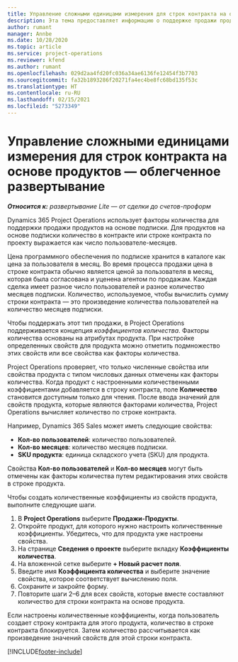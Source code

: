 ```yaml
---
title: Управление сложными единицами измерения для строк контракта на основе продуктов — облегченное развертывание
description: Эта тема предоставляет информацию о поддержке продажи продуктов на основе подписки.
author: rumant
manager: Annbe
ms.date: 10/28/2020
ms.topic: article
ms.service: project-operations
ms.reviewer: kfend
ms.author: rumant
ms.openlocfilehash: 029d2aa4fd20fc036a34ae6136fe12454f3b7703
ms.sourcegitcommit: fa32b1893286f20271fa4ec4be8fc68bd135f53c
ms.translationtype: HT
ms.contentlocale: ru-RU
ms.lasthandoff: 02/15/2021
ms.locfileid: "5273349"
---
```

# <a name="manage-complex-units-for-product-based-contract-lines---lite"></a>Управление сложными единицами измерения для строк контракта на основе продуктов — облегченное развертывание

_**Относится к:** развертывание Lite — от сделки до счетов-проформ_

Dynamics 365 Project Operations использует факторы количества для поддержки продажи продуктов на основе подписки. Для продуктов на основе подписки количество в контракте или строке контракта по проекту выражается как число пользователе-месяцев.

Цена программного обеспечения по подписке хранится в каталоге как цена за пользователя в месяц. Во время процесса продажи цена в строке контракта обычно является ценой за пользователя в месяц, которая была согласована и уценена агентом по продажам. Каждая сделка имеет разное число пользователей и разное количество месяцев подписки. Количество, используемое, чтобы вычислить сумму строки контракта — это произведение количества пользователей на количество месяцев подписки.

Чтобы поддержать этот тип продажи, в Project Operations поддерживается концепция *коэффициентов количества*. Факторы количества основаны на атрибутах продукта. При настройке определенных свойств для продукта можно отметить подмножество этих свойств или все свойства как факторы количества.

Project Operations проверяет, что только численные свойства или свойства продукта с типом числовых данных отмечены как факторы количества. Когда продукт с настроенными количественными коэффициентами добавляется в строку контракта, поле **Количество** становится доступным только для чтения. После ввода значений для свойств продукта, которые являются факторами количества, Project Operations вычисляет количество по строке контракта.

Например, Dynamics 365 Sales может иметь следующие свойства:

- **Кол-во пользователей**: количество пользователей.
- **Кол-во месяцев**: количество месяцев подписки.
- **SKU продукта**: единица складского учета (SKU) для продукта.

Свойства **Кол-во пользователей** и **Кол-во месяцев** могут быть отмечены как факторы количества путем редактирования этих свойств в строке продукта.

Чтобы создать количественные коэффициенты из свойств продукта, выполните следующие шаги.

1. В **Project Operations** выберите **Продажи-Продукты**.
2. Откройте продукт, для которого нужно настроить количественные коэффициенты. Убедитесь, что для продукта уже настроены свойства.
3. На странице **Сведения о проекте** выберите вкладку **Коэффициенты количества**.
4. На вложенной сетке выберите **+ Новый расчет поля**.
5. Введите имя **Коэффициента количества** и выберите значение свойства, которое соответствует вычислению поля.
6. Сохраните и закройте форму.
7. Повторите шаги 2–6 для всех свойств, которые вместе составляют количество для строки контракта на основе продукта.

Если настроены количественные коэффициенты, когда пользователь создает строку контракта для этого продукта, количество в строке контракта блокируется. Затем количество рассчитывается как произведение значений свойств для этой строки контракта.


[!INCLUDE[footer-include](../../includes/footer-banner.md)]